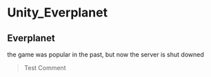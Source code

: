 # Unity_Everplanet
## Everplanet
the game was popular in the past, but now the server is shut downed

> Test Comment